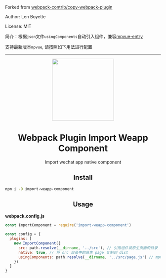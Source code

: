 Forked from [webpack-contrib/copy-webpack-plugin](https://github.com/webpack-contrib/copy-webpack-plugin)

Author: Len Boyette

License: MIT

简介：根据`json`文件`usingComponents`自动引入组件，兼容[mpvue-entry](https://github.com/F-loat/mpvue-entry)

支持最新版本`mpvue`, 请按照如下用法进行配置

-----------

<div align="center">
  <a href="https://github.com/webpack/webpack">
    <img width="200" height="200"
      src="https://webpack.js.org/assets/icon-square-big.svg">
  </a>
  <h1>Webpack Plugin Import Weapp Component</h1>
  <p>Import wechat app native component</p>
</div>

<h2 align="center">Install</h2>

```bash
npm i -D import-weapp-component
```

<h2 align="center">Usage</h2>

**webpack.config.js**
```js
const ImportComponent = require('import-weapp-component')

const config = {
  plugins: [
    new ImportComponent({
      src: path.resolve(__dirname, '../src'), // 引用组件或原生页面的目录
      native: true, // 将 src 目录中的原生 page 复制到 dist
      usingComponents: path.resolve(__dirname, '../src/page.js') // mpvue-entry 配置路径
    })
  ]
}
```
